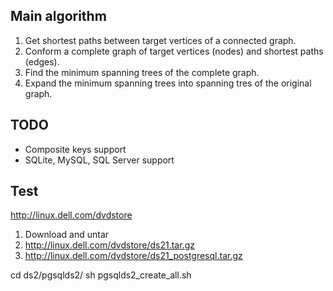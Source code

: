 Main algorithm
--------------

1. Get shortest paths between target vertices of a connected graph.
2. Conform a complete graph of target vertices (nodes) and shortest paths (edges).
3. Find the minimum spanning trees of the complete graph.
4. Expand the minimum spanning trees into spanning tres of the original graph.

TODO
----

* Composite keys support
* SQLite, MySQL, SQL Server support

Test
----

http://linux.dell.com/dvdstore

1. Download and untar
  1. http://linux.dell.com/dvdstore/ds21.tar.gz
  2. http://linux.dell.com/dvdstore/ds21_postgresql.tar.gz

cd ds2/pgsqlds2/
sh pgsqlds2_create_all.sh
